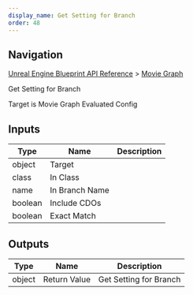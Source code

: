 ```yaml
---
display_name: Get Setting for Branch
order: 48
---
```

## Navigation

[Unreal Engine Blueprint API Reference](https://dev.epicgames.com/documentation/en-us/unreal-engine/BlueprintAPI) > [Movie Graph](https://dev.epicgames.com/documentation/en-us/unreal-engine/BlueprintAPI/MovieGraph)

Get Setting for Branch

Target is Movie Graph Evaluated Config

## Inputs

| Type | Name | Description |
| --- | --- | --- |
| object | Target |  |
| class | In Class |  |
| name | In Branch Name |  |
| boolean | Include CDOs |  |
| boolean | Exact Match |  |

## Outputs

| Type | Name | Description |
| --- | --- | --- |
| object | Return Value | Get Setting for Branch |
